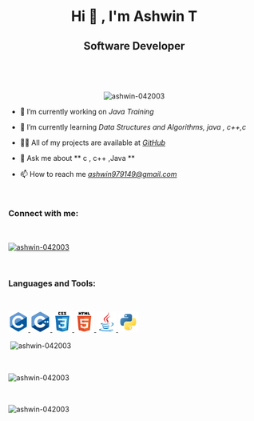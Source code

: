 <h1 align="center">Hi 👋 , I'm Ashwin T</h1>
<h2 align="center" >Software Developer</h2> <br>
<p align="center">
<br>

<p align="center"> <img src="https://blog.zohowebstatic.com/sites/zblogs/images/cliq/new-converted-2019-08.gif" alt="ashwin-042003" height =400 width=400/> </p>

- 🔭 I’m currently working on *Java Training*

- 🌱 I’m currently learning *Data Structures and Algorithms, java , c++,c*

- 👨‍💻 All of my projects are available at [*GitHub*](https://github.com/ashwin-042003)
  
- 💬 Ask me about ** c , c++ ,Java **

- 📫 How to reach me *ashwin979149@gmail.com*

<br>
<h3 align="left">Connect with me:</h3>
<br>
<p align="left">
<a href="##" target="blank"><img align="center" src="https://raw.githubusercontent.com/rahuldkjain/github-profile-readme-generator/master/src/images/icons/Social/linked-in-alt.svg" alt="ashwin-042003" height="30" width="40" /></a>
</p><br>

<h3 align="left">Languages and Tools:</h3>
<br>
<p align="left"> <a href="https://www.cprogramming.com/" target="_blank" rel="noreferrer"> <img src="https://raw.githubusercontent.com/devicons/devicon/master/icons/c/c-original.svg" alt="c" width="40" height="40"/> </a> <a href="https://www.w3schools.com/cpp/" target="_blank" rel="noreferrer"> <img src="https://raw.githubusercontent.com/devicons/devicon/master/icons/cplusplus/cplusplus-original.svg" alt="cplusplus" width="40" height="40"/> </a> <a href="https://www.w3schools.com/css/" target="_blank" rel="noreferrer"> <img src="https://raw.githubusercontent.com/devicons/devicon/master/icons/css3/css3-original-wordmark.svg" alt="css3" width="40" height="40"/> </a> <a href="https://www.w3.org/html/" target="_blank" rel="noreferrer"> <img src="https://raw.githubusercontent.com/devicons/devicon/master/icons/html5/html5-original-wordmark.svg" alt="html5" width="40" height="40"/> </a> <a href="https://www.java.com" target="_blank" rel="noreferrer"> <img src="https://raw.githubusercontent.com/devicons/devicon/master/icons/java/java-original.svg" alt="java" width="40" height="40"/> </a> <a href="https://www.python.org" target="_blank" rel="noreferrer"> <img src="https://raw.githubusercontent.com/devicons/devicon/master/icons/python/python-original.svg" alt="python" width="40" height="40"/> </a> </p>


<p>&nbsp;<img align="center" src="https://github-readme-stats.vercel.app/api?username=ashwin-042003&show_icons=true&theme=dark&locale=en" alt="ashwin-042003" /></p><br>

<p><img align="center" src="https://github-readme-streak-stats.herokuapp.com/?user=ashwin-042003&theme=dark" alt="ashwin-042003" /></p><br/>

<p><img align="center" src="https://github-readme-stats.vercel.app/api/top-langs?username=ashwin-042003&show_icons=true&theme=dark&locale=en&layout=compact" alt="ashwin-042003" /></p><br>
</p>
